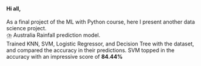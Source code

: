 #### Hi all,
As a final project of the ML with Python course, here I present another data science project.<br />
⛈️ Australia Rainfall prediction model. <br />
Trained KNN, SVM, Logistic Regressor, and Decision Tree with the dataset, and compared the accuracy in their predictions.
SVM topped in the accuracy with an impressive score of **84.44%**

